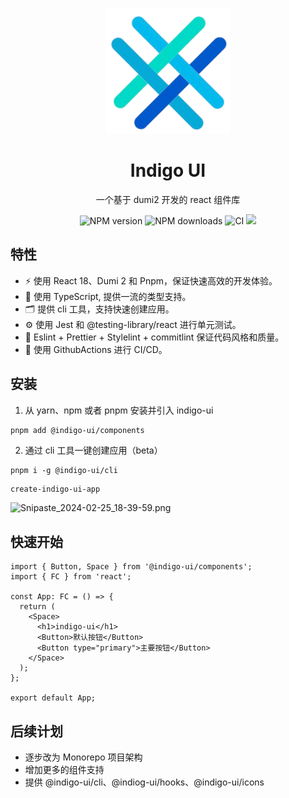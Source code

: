 <p align="center">
<img src="https://github.com/xiaodye/indigo-ui/blob/0.3.2/public/logo.png" style="width:200px;" />
</p>

<h1 align="center">Indigo UI</h1>

<p align="center">
  一个基于 dumi2 开发的 react 组件库
</p>

<p align="center">
  <img src="https://img.shields.io/npm/v/@indigo-ui/components.svg?style=flat" alt="NPM version">
  <img src="http://img.shields.io/npm/dm/@indigo-ui/components.svg?style=flat" alt="NPM downloads">
  <img src="https://github.com/xiaodye/indigo-ui/actions/workflows/ci.yml/badge.svg?branch=main" alt="CI" style="max-width: 100%;"/>
  <img src="https://img.shields.io/github/license/xiaodye/indigo-ui?color=red"/>
</p>

## 特性

- ⚡️ 使用 React 18、Dumi 2 和 Pnpm，保证快速高效的开发体验。
- 🦾 使用 TypeScript, 提供一流的类型支持。
- 🗂 提供 cli 工具，支持快速创建应用。
- ⚙️ 使用 Jest 和 @testing-library/react 进行单元测试。
- 🌳 Eslint + Prettier + Stylelint + commitlint 保证代码风格和质量。
- 🎨 使用 GithubActions 进行 CI/CD。

## 安装

1. 从 yarn、npm 或者 pnpm 安装并引入 indigo-ui

```bash
pnpm add @indigo-ui/components
```

2. 通过 cli 工具一键创建应用（beta）

```shell
pnpm i -g @indigo-ui/cli
```

```shell
create-indigo-ui-app
```

![Snipaste_2024-02-25_18-39-59.png](https://p9-juejin.byteimg.com/tos-cn-i-k3u1fbpfcp/c687a82fa60f404a94e96570e5de095a~tplv-k3u1fbpfcp-jj-mark:0:0:0:0:q75.image#?w=1028&h=402&s=57475&e=png&b=16161d)

## 快速开始

```tsx
import { Button, Space } from '@indigo-ui/components';
import { FC } from 'react';

const App: FC = () => {
  return (
    <Space>
      <h1>indigo-ui</h1>
      <Button>默认按钮</Button>
      <Button type="primary">主要按钮</Button>
    </Space>
  );
};

export default App;
```

## 后续计划

- 逐步改为 Monorepo 项目架构
- 增加更多的组件支持
- 提供 @indigo-ui/cli、@indiog-ui/hooks、@indigo-ui/icons
